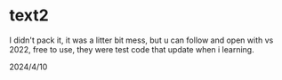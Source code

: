 # text2

I didn't pack it, it was a litter bit mess, but u can follow and open with vs 2022, free to use, they were test code that update when i learning.

2024/4/10
